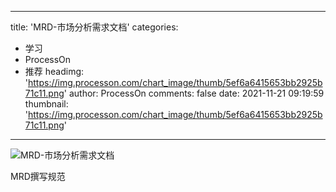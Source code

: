 
---
title: 'MRD-市场分析需求文档'
categories: 
 - 学习
 - ProcessOn
 - 推荐
headimg: 'https://img.processon.com/chart_image/thumb/5ef6a6415653bb2925b71c11.png'
author: ProcessOn
comments: false
date: 2021-11-21 09:19:59
thumbnail: 'https://img.processon.com/chart_image/thumb/5ef6a6415653bb2925b71c11.png'
---

<div>   
<img class="thumb" alt="MRD-市场分析需求文档" src="https://img.processon.com/chart_image/thumb/5ef6a6415653bb2925b71c11.png" referrerpolicy="no-referrer">
<p>MRD撰写规范</p>  
</div>
            